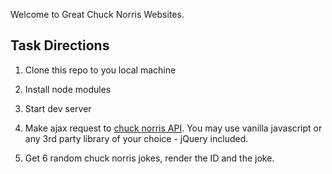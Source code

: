 Welcome to Great Chuck Norris Websites. 

## Task Directions

1) Clone this repo to you local machine

2) Install node modules

3) Start dev server

4) Make ajax request to [chuck norris API](http://www.icndb.com/api/). You may use vanilla javascript or any 3rd party library of your choice - jQuery included.

5) Get 6 random chuck norris jokes, render the ID and the joke.


